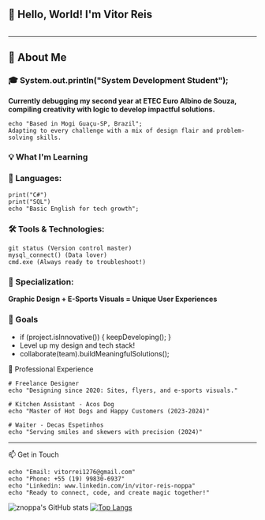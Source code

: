 ## 👋 Hello, World! I'm Vitor Reis

<!DOCTYPE html>
<html lang="en">
<head>
    <meta charset="UTF-8">
    <meta name="viewport" content="width=device-width, initial-scale=1.0">
   <link rel="stylesheet" href="/imagens/cont.css">
</head>
<body>
    
    
<div style="text-align: center;">
    <img src="./imagens/gif maior.gif" alt="" >
</div>


</body>
</html>

-------------------------------------------

## 🌟 About Me
### 🎓 System.out.println("System Development Student");
**Currently debugging my second year at ETEC Euro Albino de Souza, compiling creativity with logic to develop impactful solutions.**

```
echo "Based in Mogi Guaçu-SP, Brazil";
Adapting to every challenge with a mix of design flair and problem-solving skills.
```

### 💡 What I'm Learning

### 📘 Languages:

```
print("C#")
print("SQL")
echo "Basic English for tech growth";
```

### 🛠 Tools & Technologies:

```
git status (Version control master)
mysql_connect() (Data lover)
cmd.exe (Always ready to troubleshoot!)
```

### 🎨 Specialization:

**Graphic Design + E-Sports Visuals = Unique User Experiences**

### 🎯 Goals

- if (project.isInnovative()) { keepDeveloping(); }
- Level up my design and tech stack!
- collaborate(team).buildMeaningfulSolutions();

💼 Professional Experience
```
# Freelance Designer
echo "Designing since 2020: Sites, flyers, and e-sports visuals."

# Kitchen Assistant - Acos Dog
echo "Master of Hot Dogs and Happy Customers (2023-2024)"

# Waiter - Decas Espetinhos
echo "Serving smiles and skewers with precision (2024)"
```

--------------------------------------

📫 Get in Touch
```
echo "Email: vitorrei1276@gmail.com"
echo "Phone: +55 (19) 99830-6937"
echo "Linkedin: www.linkedin.com/in/vitor-reis-noppa"
echo "Ready to connect, code, and create magic together!"
```
<div> 
  
![znoppa's GitHub stats](https://github-readme-stats.vercel.app/api?username=znoppa&show_icons=true&theme=radical)  [![Top Langs](https://github-readme-stats.vercel.app/api/top-langs/?username=znoppa&layout=donut&theme=radical)](https://github.com/anuraghazra/github-readme-stats)

</div>
